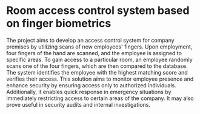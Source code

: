# Room access control system based on finger biometrics

The project aims to develop an access control system for company premises by utilizing scans of new employees' fingers. Upon employment, four fingers of the hand are scanned, and the employee is assigned to specific areas. To gain access to a particular room, an employee randomly scans one of the four fingers, which are then compared to the database. The system identifies the employee with the highest matching score and verifies their access. This solution aims to monitor employee presence and enhance security by ensuring access only to authorized individuals. Additionally, it enables quick response in emergency situations by immediately restricting access to certain areas of the company. It may also prove useful in security audits and internal investigations.